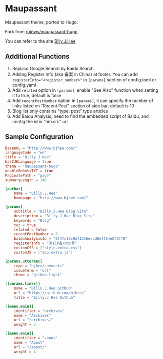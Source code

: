 # Maupassant
Maupassant theme, ported to Hugo.

Fork from [rujews/maupassant-hugo](https://github.com/rujews/maupassant-hugo)

You can refer to the site [Billy.J.Hee](http://www.bjhee.com)

## Additional Functions

1. Replace Google Search by Baidu Search
1. Adding Register Info (aka 备案 in China) at footer.  You can add `registerInfo="<register_number>"` in `[params]` section of config.toml or config.yaml
1. Add `related` option in `[params]`, enable "See Also" function when setting it to true, default is false
1. Add `recentPostNumber` option in `[params]`, it can specify the number of links listed on "Recent Post" section of side bar, default is 10
1. Blog list only contains "type: post" type articles
1. Add Baidu Analysis, need to find the embedded script of Baidu, and config the id in "hm.src" url

## Sample Configuration

```toml
baseURL = "http://www.bjhee.com/"
languageCode = "en"
title = "Billy.J.Hee"
hasCJKLanguage = true
theme = "maupassant-hugo"
enableRobotsTXT = true
PaginatePath = "page"
summaryLength = 140

[author]
    name = "Billy.J.Hee"
    homepage = "http://www.bjhee.com/"

[params]
    subtitle = "Billy.J.Hee Blog Site"
    description = "Billy.J.Hee Blog Site"
    keywords = "Blog"
    toc = true
    related = false
    recentPostNumber = 5
    baiduAnalysisId = "0f4fc19c9df1256edcd8e4f84e045f78"
    registerInfo = "沪ICP备xxxx号"
    customCSS = ["style.extra.css"]
    customJS = ["app.extra.js"]

[params.utteranc]
    repo = "bjhee/comments"
    issueTerm = "url"
    theme = "github-light"

[[params.links]]
    name = "Billy.J.Hee Github"
    url = "https://github.com/bjhee/"
    title = "Billy.J.Hee Github"

[[menu.main]]
    identifier = "archives"
    name = "Archives"
    url = "/archives/"
    weight = 3

[[menu.main]]
    identifier = "about"
    name = "About"
    url = "/about/"
    weight = 4
```
